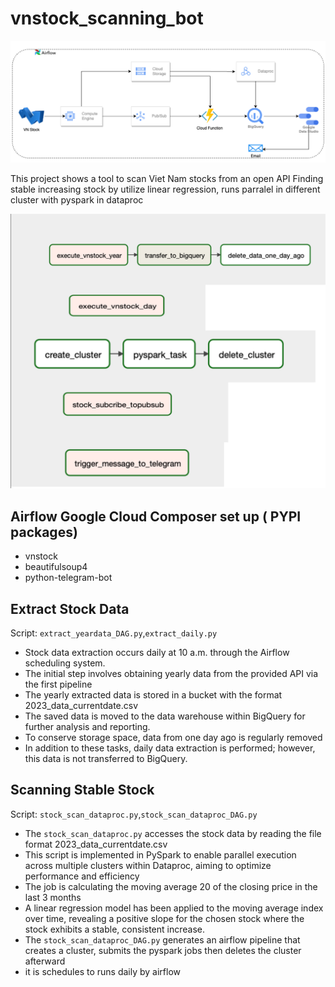 # vnstock_scanning_bot
![Project Pipeline](https://github.com/ThanhNg1712/vnstock_scanning_bot/raw/main/DEC-final_project.drawio.png)

This project shows a tool to scan Viet Nam stocks from an open API
Finding stable increasing stock by utilize linear regression, runs parralel in different cluster with pyspark in dataproc











![DAGs](https://github.com/ThanhNg1712/vnstock_scanning_bot/blob/main/DAGs_vnstock.png)

## Airflow Google Cloud Composer set up ( PYPI packages)
- vnstock
- beautifulsoup4
- python-telegram-bot

## Extract Stock Data
Script: `extract_yeardata_DAG.py`,`extract_daily.py`
- Stock data extraction occurs daily at 10 a.m. through the Airflow scheduling system.
- The initial step involves obtaining yearly data from the provided API via the first pipeline
- The yearly extracted data is stored in a bucket with the format 2023_data_currentdate.csv
- The saved data is moved to the data warehouse within BigQuery for further analysis and reporting.
- To conserve storage space, data from one day ago is regularly removed
- In addition to these tasks, daily data extraction is performed; however, this data is not transferred to BigQuery.

## Scanning Stable Stock
Script: `stock_scan_dataproc.py`,`stock_scan_dataproc_DAG.py`

- The `stock_scan_dataproc.py` accesses the stock data by reading the file format 2023_data_currentdate.csv
- This script is implemented in PySpark to enable parallel execution across multiple clusters within Dataproc, aiming to optimize performance and efficiency
- The job is calculating the moving average 20 of the closing price in the last 3 months
- A linear regression model has been applied to the moving average index over time, revealing a positive slope for the chosen stock where the stock exhibits a stable, consistent increase.
- The `stock_scan_dataproc_DAG.py` generates an airflow pipeline that creates a cluster, submits the pyspark jobs then deletes the cluster afterward
- it is schedules to runs daily by airflow


  
